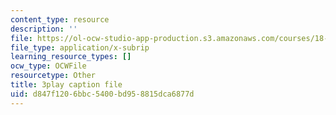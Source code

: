 ```yaml
---
content_type: resource
description: ''
file: https://ol-ocw-studio-app-production.s3.amazonaws.com/courses/18-01sc-single-variable-calculus-fall-2010/d847f1206bbc5400bd958815dca6877d_MK_0QHbUnIA.vtt
file_type: application/x-subrip
learning_resource_types: []
ocw_type: OCWFile
resourcetype: Other
title: 3play caption file
uid: d847f120-6bbc-5400-bd95-8815dca6877d
---
```

